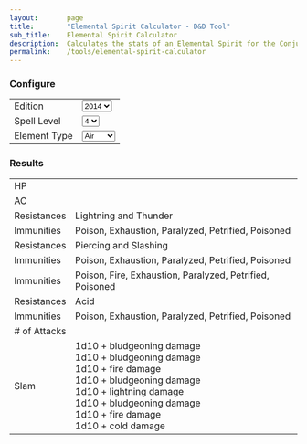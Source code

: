 ```yaml
---
layout:       page
title:        "Elemental Spirit Calculator - D&D Tool"
sub_title:    Elemental Spirit Calculator
description:  Calculates the stats of an Elemental Spirit for the Conjure Elemental spell.
permalink:    /tools/elemental-spirit-calculator
---
```


<script defer src="https://cdn.jsdelivr.net/npm/alpinejs@3.x.x/dist/cdn.min.js"></script>

<div class="page" x-data="{ edition: 2024, spellLevel: '4', elementType: 'Air' }">

<div class="stat-block-calculator">
    <h3>Configure</h3>
    <table>
        <tr>
            <td>
                <label for="edition">Edition</label>
            </td>
            <td>
                <select id="edition" x-model="edition">
                    <option value="2014">2014</option>
                    <option value="2024">2024</option>
                </select>
            </td>
        </tr>
        <tr>
            <td>
                <label for="spell_level">Spell Level</label>
            </td>
            <td>
                <select id="spell_level" x-model="spellLevel">
                    <option value="4">4</option>
                    <option value="5">5</option>
                    <option value="6">6</option>
                    <option value="7">7</option>
                    <option value="8">8</option>
                    <option value="9">9</option>
                </select>
            </td>
        </tr>
        <tr>
            <td>
                <label for="elementType">Element Type</label>
            </td>
            <td>
                <select id="elementType" x-model="elementType">
                    <option value="Air">Air</option>
                    <option value="Earth">Earth</option>
                    <option value="Fire">Fire</option>
                    <option value="Water">Water</option>
                </select>
            </td>
        </tr>
    </table>
</div>

<div class="stat-block-calculator-results">
    <h3>Results</h3>
    <table>
        <tr>
            <td>HP</td>
            <td x-text="50 + (parseInt(spellLevel) - 4) * 10"></td>
        </tr>
        <tr>
            <td>AC</td>
            <td x-text="11 + parseInt(spellLevel)"></td>
        </tr>
        <tr x-show="elementType == 'Air'">
            <td>Resistances</td>
            <td>Lightning and Thunder</td>
        </tr>
        <tr x-show="elementType == 'Air'">
            <td>Immunities</td>
            <td>Poison, Exhaustion, Paralyzed, Petrified, Poisoned</td>
        </tr>
        <tr x-show="elementType == 'Earth'">
            <td>Resistances</td>
            <td>Piercing and Slashing</td>
        </tr>
        <tr x-show="elementType == 'Earth'">
            <td>Immunities</td>
            <td>Poison, Exhaustion, Paralyzed, Petrified, Poisoned</td>
        </tr>
        <tr x-show="elementType == 'Fire'">
            <td>Immunities</td>
            <td>Poison, Fire, Exhaustion, Paralyzed, Petrified, Poisoned</td>
        </tr>
        <tr x-show="elementType == 'Water'">
            <td>Resistances</td>
            <td>Acid</td>
        </tr>
        <tr x-show="elementType == 'Water'">
            <td>Immunities</td>
            <td>Poison, Exhaustion, Paralyzed, Petrified, Poisoned</td>
        </tr>
        <tr>
            <td># of Attacks</td>
            <td x-text="Math.floor(spellLevel / 2)"></td>
        </tr>
        <tr>
            <td>Slam</td>
            <td>
                <div x-show="edition == '2014'">
                    <div x-show="elementType == 'Air'">1d10 + <span x-text="4 + parseInt(spellLevel)"></span> bludgeoning damage</div>
                    <div x-show="elementType == 'Earth'">1d10 + <span x-text="4 + parseInt(spellLevel)"></span> bludgeoning damage</div>
                    <div x-show="elementType == 'Fire'">1d10 + <span x-text="4 + parseInt(spellLevel)"></span> fire damage</div>
                    <div x-show="elementType == 'Water'">1d10 + <span x-text="4 + parseInt(spellLevel)"></span> bludgeoning damage</div>
                </div>
                <div x-show="edition == '2024'">
                    <div x-show="elementType == 'Air'">1d10 + <span x-text="4 + parseInt(spellLevel)"></span> lightning damage</div>
                    <div x-show="elementType == 'Earth'">1d10 + <span x-text="4 + parseInt(spellLevel)"></span> bludgeoning damage</div>
                    <div x-show="elementType == 'Fire'">1d10 + <span x-text="4 + parseInt(spellLevel)"></span> fire damage</div>
                    <div x-show="elementType == 'Water'">1d10 + <span x-text="4 + parseInt(spellLevel)"></span> cold damage</div>
                </div>
            </td>
        </tr>
    </table>
</div>

</div>
